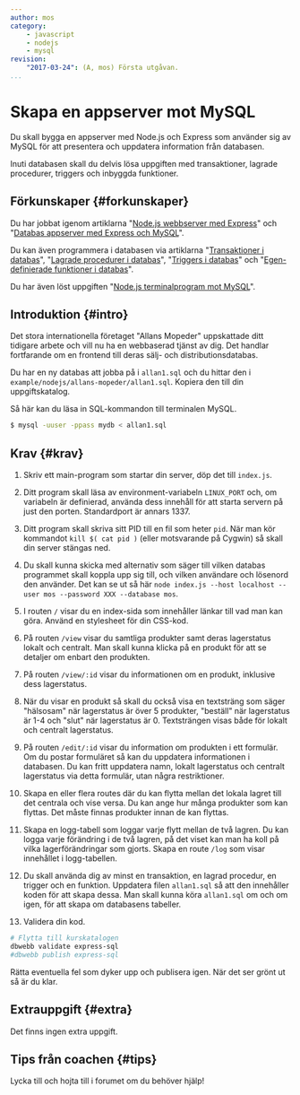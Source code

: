 ```yaml
---
author: mos
category:
    - javascript
    - nodejs
    - mysql
revision:
    "2017-03-24": (A, mos) Första utgåvan.
...
```

Skapa en appserver mot MySQL
==================================

Du skall bygga en appserver med Node.js och Express som använder sig av MySQL för att presentera och uppdatera information från databasen.

Inuti databasen skall du delvis lösa uppgiften med transaktioner, lagrade procedurer, triggers och inbyggda funktioner.

<!--more-->



Förkunskaper {#forkunskaper}
-----------------------

Du har jobbat igenom artiklarna "[Node.js webbserver med Express](kunskap/nodejs-webbserver-med-express)" och "[Databas appserver med Express och MySQL](kunskap/databas-appserver-med-express-och-mysql)".

Du kan även programmera i databasen via artiklarna "[Transaktioner i databas](kunskap/transaktioner-i-databas)", "[Lagrade procedurer i databas](kunskap/lagrade-procedurer-i-databas)", "[Triggers i databas](kunskap/triggers-i-databas)" och "[Egen-definierade funktioner i databas](kunskap/egen-definierade-funktioner-i-databas)".

Du har även löst uppgiften "[Node.js terminalprogram mot MySQL](uppgift/nodejs-terminalprogram-mot-mysql)".



Introduktion {#intro}
-----------------------

Det stora internationella företaget "Allans Mopeder" uppskattade ditt tidigare arbete och vill nu ha en webbaserad tjänst av dig. Det handlar fortfarande om en frontend till deras sälj- och distributionsdatabas.

Du har en ny databas att jobba på i `allan1.sql` och du hittar den i `example/nodejs/allans-mopeder/allan1.sql`. Kopiera den till din uppgiftskatalog. 

Så här kan du läsa in SQL-kommandon till terminalen MySQL.

```bash
$ mysql -uuser -ppass mydb < allan1.sql
```



Krav {#krav}
-----------------------

1. Skriv ett main-program som startar din server, döp det till `index.js`. 

1. Ditt program skall läsa av environment-variabeln `LINUX_PORT` och, om variabeln är definierad, använda dess innehåll för att starta servern på just den porten. Standardport är annars 1337.

1. Ditt program skall skriva sitt PID till en fil som heter `pid`. När man kör kommandot `kill $( cat pid )` (eller motsvarande på Cygwin) så skall din server stängas ned.

1. Du skall kunna skicka med alternativ som säger till vilken databas programmet skall koppla upp sig till, och vilken användare och lösenord den använder. Det kan se ut så här `node index.js --host localhost --user mos --password XXX --database mos`.

1. I routen `/` visar du en index-sida som innehåller länkar till vad man kan göra. Använd en stylesheet för din CSS-kod.

1. På routen `/view` visar du samtliga produkter samt deras lagerstatus lokalt och centralt. Man skall kunna klicka på en produkt för att se detaljer om enbart den produkten.

1. På routen `/view/:id` visar du informationen om en produkt, inklusive dess lagerstatus.

1. När du visar en produkt så skall du också visa en textsträng som säger "hälsosam" när lagerstatus är över 5 produkter, "beställ" när lagerstatus är 1-4 och "slut" när lagerstatus är 0. Textsträngen visas både för lokalt och centralt lagerstatus.

1. På routen `/edit/:id` visar du information om produkten i ett formulär. Om du postar formuläret så kan du uppdatera informationen i databasen. Du kan fritt uppdatera namn, lokalt lagerstatus och centralt lagerstatus via detta formulär, utan några restriktioner. 

1. Skapa en eller flera routes där du kan flytta mellan det lokala lagret till det centrala och vise versa. Du kan ange hur många produkter som kan flyttas. Det måste finnas produkter innan de kan flyttas.

1. Skapa en logg-tabell som loggar varje flytt mellan de två lagren. Du kan logga varje förändring i de två lagren, på det viset kan man ha koll på vilka lagerförändringar som gjorts. Skapa en route `/log` som visar innehållet i logg-tabellen.

1. Du skall använda dig av minst en transaktion, en lagrad procedur, en trigger och en funktion. Uppdatera filen `allan1.sql` så att den innehåller koden för att skapa dessa. Man skall kunna köra `allan1.sql` om och om igen, för att skapa om databasens tabeller.

1. Validera din kod.

```bash
# Flytta till kurskatalogen
dbwebb validate express-sql
#dbwebb publish express-sql
```

Rätta eventuella fel som dyker upp och publisera igen. När det ser grönt ut så är du klar.



Extrauppgift {#extra}
-----------------------

Det finns ingen extra uppgift.



Tips från coachen {#tips}
-----------------------

Lycka till och hojta till i forumet om du behöver hjälp!
